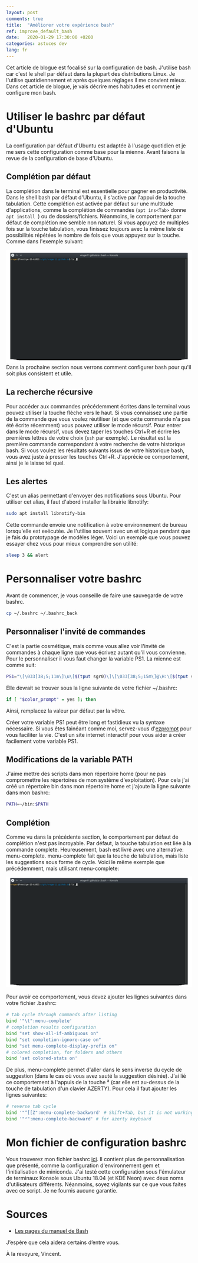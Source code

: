 ```yaml
---
layout: post
comments: true
title:  "Améliorer votre expérience bash"
ref: improve_default_bash
date:   2020-01-29 17:30:00 +0200
categories: astuces dev
lang: fr
---
```


Cet article de blogue est focalisé sur la configuration de bash.
J'utilise bash car c'est le shell par défaut dans la plupart des distributions Linux.
Je l'utilise quotidiennement et après quelques réglages il me convient mieux.
Dans cet article de blogue, je vais décrire mes habitudes et comment je configure mon bash.

# Utiliser le bashrc par défaut d'Ubuntu
La configuration par défaut d'Ubuntu est adaptée à l'usage quotidien et je me sers cette configuration comme base pour la mienne.
Avant faisons la revue de la configuration de base d'Ubuntu.

## Complétion par défaut
La complétion dans le terminal est essentielle pour gagner en productivité.
Dans le shell bash par défaut d'Ubuntu, il s'active par l'appui de la touche tabulation.
Cette complétion est activée par défaut sur une multitude d'applications, comme la complétion de commandes (`apt ins<Tab>` donne `apt install `) ou de dossiers/fichiers.
Néanmoins, le comportement par défaut de complétion me semble non naturel.
Si vous appuyez de multiples fois sur la touche tabulation, vous finissez toujours avec la même liste de possibilités répétées le nombre de fois que vous appuyez sur la touche.
Comme dans l'exemple suivant:

![Default completion output](/assets/images/bash_config/default_tab_behavior.gif)
Dans la prochaine section nous verrons comment configurer bash pour qu'il soit plus consistent et utile.

## La recherche récursive

Pour accéder aux commandes précédemment écrites dans le terminal vous pouvez utiliser la touche flèche vers le haut.
Si vous connaissez une partie de la commande que vous voulez réutiliser (et que cette commande n'a pas été écrite récemment) vous pouvez utiliser le mode récursif.
Pour entrer dans le mode récursif, vous devez taper les touches Ctrl+R et écrire les premières lettres de votre choix (`ssh` par exemple).
Le résultat est la première commande correspondant à votre recherche de votre historique bash.
Si vous voulez les résultats suivants issus de votre historique bash, vous avez juste à presser les touches Ctrl+R.
J'apprécie ce comportement, ainsi je le laisse tel quel.

## Les alertes

C'est un alias permettant d'envoyer des notifications sous Ubuntu.
Pour utiliser cet alias, il faut d'abord installer la librairie libnotify:

```bash
sudo apt install libnotify-bin
```

Cette commande envoie une notification à votre environnement de bureau lorsqu'elle est exécutée.
Je l'utilise souvent avec un et logique pendant que je fais du prototypage de modèles léger.
Voici un exemple que vous pouvez essayer chez vous pour mieux comprendre son utilité:

```bash
sleep 3 && alert
```

# Personnaliser votre bashrc

Avant de commencer, je vous conseille de faire une sauvegarde de votre bashrc.

```bash
cp ~/.bashrc ~/.bashrc_back
```

## Personnaliser l'invité de commandes
C'est la partie cosmétique, mais comme vous allez voir l'invité de commandes à chaque ligne que vous écrivez autant qu'il vous convienne.
Pour le personnaliser il vous faut changer la variable PS1.
La mienne est comme suit:
```bash
PS1="\[\033[38;5;11m\]\u\[$(tput sgr0)\]\[\033[38;5;15m\]@\H:\[$(tput sgr0)\]\[\033[38;5;32m\]\w\[$(tput sgr0)\]\[\033[38;5;15m\]\\$ \[$(tput sgr0)\]"
```

Elle devrait se trouver sous la ligne suivante de votre fichier ~/.bashrc:
```bash
if [ "$color_prompt" = yes ]; then
```
Ainsi, remplacez la valeur par défaut par la vôtre.

Créer votre variable PS1 peut être long et fastidieux vu la syntaxe nécessaire.
Si vous êtes fainéant comme moi, servez-vous d'[ezprompt](http://ezprompt.net/) pour vous faciliter la vie.
C'est un site internet interactif pour vous aider à créer facilement votre variable PS1.

## Modifications de la variable PATH

J'aime mettre des scripts dans mon répertoire home (pour ne pas compromettre les répertoires de mon système d'exploitation).
Pour cela j'ai créé un répertoire bin dans mon répertoire home et j'ajoute la ligne suivante dans mon bashrc:

```bash
PATH=~/bin:$PATH
```

## Complétion
Comme vu dans la précédente section, le comportement par défaut de complétion n'est pas incroyable.
Par défaut, la touche tabulation est liée à la commande complete.
Heureusement, bash est livré avec une alternative: menu-complete.
menu-complete fait que la touche de tabulation, mais liste les suggestions sous forme de cycle.
Voici le même exemple que précédemment, mais utilisant menu-complete:

![menu-complete behavior](/assets/images/bash_config/improved_tab_behavior.gif)

Pour avoir ce comportement, vous devez ajouter les lignes suivantes dans votre fichier .bashrc:

```bash
# tab cycle through commands after listing
bind '"\t":menu-complete'
# completion results configuration
bind "set show-all-if-ambiguous on"
bind "set completion-ignore-case on"
bind "set menu-complete-display-prefix on"
# colored completion, for folders and others
bind 'set colored-stats on'
```

De plus, menu-complete permet d'aller dans le sens inverse du cycle de suggestion (dans le cas où vous avez sauté la suggestion désirée).
J'ai lié ce comportement à l'appuis de la touche ² (car elle est au-dessus de la touche de tabulation d'un clavier AZERTY).
Pour cela il faut ajouter les lignes suivantes:

```bash
# reverse tab cycle
bind '"^[[Z":menu-complete-backward' # Shift+Tab, but it is not working in Konsole.
bind '"²":menu-complete-backward' # for azerty keyboard
```

# Mon fichier de configuration bashrc

Vous trouverez mon fichier bashrc [ici](https://github.com/vroger11/vroger11-configs/blob/master/bash/bashrc).
Il contient plus de personnalisation que présenté, comme la configuration d'environnement gem et l'initialisation de miniconda.
J'ai testé cette configuration sous l'émulateur de terminaux Konsole sous Ubuntu 18.04 (et KDE Neon) avec deux noms d'utilisateurs différents.
Néanmoins, soyez vigilants sur ce que vous faites avec ce script.
Je ne fournis aucune garantie.

# Sources

* [Les pages du manuel de Bash](https://linux.die.net/man/1/bash)

J’espère que cela aidera certains d’entre vous.

À la revoyure, Vincent.
